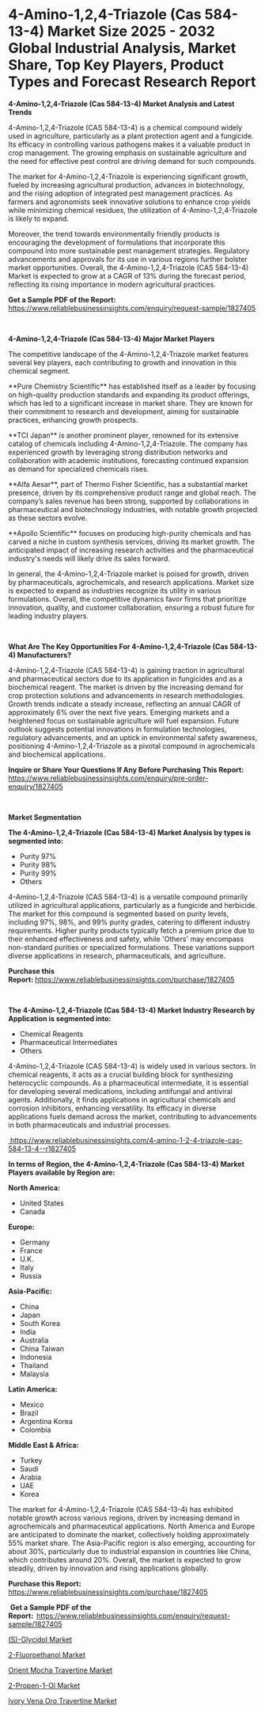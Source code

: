 <p><h1>4-Amino-1,2,4-Triazole (Cas 584-13-4) Market Size 2025 - 2032 Global Industrial Analysis, Market Share, Top Key Players, Product Types and Forecast Research Report</h1></p><p><strong>4-Amino-1,2,4-Triazole (Cas 584-13-4) Market Analysis and Latest Trends</strong></p>
<p><p>4-Amino-1,2,4-Triazole (CAS 584-13-4) is a chemical compound widely used in agriculture, particularly as a plant protection agent and a fungicide. Its efficacy in controlling various pathogens makes it a valuable product in crop management. The growing emphasis on sustainable agriculture and the need for effective pest control are driving demand for such compounds.</p><p>The market for 4-Amino-1,2,4-Triazole is experiencing significant growth, fueled by increasing agricultural production, advances in biotechnology, and the rising adoption of integrated pest management practices. As farmers and agronomists seek innovative solutions to enhance crop yields while minimizing chemical residues, the utilization of 4-Amino-1,2,4-Triazole is likely to expand. </p><p>Moreover, the trend towards environmentally friendly products is encouraging the development of formulations that incorporate this compound into more sustainable pest management strategies. Regulatory advancements and approvals for its use in various regions further bolster market opportunities. Overall, the 4-Amino-1,2,4-Triazole (CAS 584-13-4) Market is expected to grow at a CAGR of 13% during the forecast period, reflecting its rising importance in modern agricultural practices.</p></p>
<p><strong>Get a Sample PDF of the Report:&nbsp;</strong> <a href="https://www.reliablebusinessinsights.com/enquiry/request-sample/1827405?utm_campaign=1847&utm_medium=2&utm_source=Github&utm_content=ia&utm_term=03022025&utm_id=4-amino-124-triazole-cas-584-13-4">https://www.reliablebusinessinsights.com/enquiry/request-sample/1827405</a></p>
<p>&nbsp;</p>
<p><strong>4-Amino-1,2,4-Triazole (Cas 584-13-4) Major Market Players</strong></p>
<p><p>The competitive landscape of the 4-Amino-1,2,4-Triazole market features several key players, each contributing to growth and innovation in this chemical segment. </p><p>**Pure Chemistry Scientific** has established itself as a leader by focusing on high-quality production standards and expanding its product offerings, which has led to a significant increase in market share. They are known for their commitment to research and development, aiming for sustainable practices, enhancing growth prospects.</p><p>**TCI Japan** is another prominent player, renowned for its extensive catalog of chemicals including 4-Amino-1,2,4-Triazole. The company has experienced growth by leveraging strong distribution networks and collaboration with academic institutions, forecasting continued expansion as demand for specialized chemicals rises.</p><p>**Alfa Aesar**, part of Thermo Fisher Scientific, has a substantial market presence, driven by its comprehensive product range and global reach. The company’s sales revenue has been strong, supported by collaborations in pharmaceutical and biotechnology industries, with notable growth projected as these sectors evolve.</p><p>**Apollo Scientific** focuses on producing high-purity chemicals and has carved a niche in custom synthesis services, driving its market growth. The anticipated impact of increasing research activities and the pharmaceutical industry's needs will likely drive its sales forward.</p><p>In general, the 4-Amino-1,2,4-Triazole market is poised for growth, driven by pharmaceuticals, agrochemicals, and research applications. Market size is expected to expand as industries recognize its utility in various formulations. Overall, the competitive dynamics favor firms that prioritize innovation, quality, and customer collaboration, ensuring a robust future for leading industry players.</p></p>
<p>&nbsp;</p>
<p><strong>What Are The Key Opportunities For 4-Amino-1,2,4-Triazole (Cas 584-13-4) Manufacturers?</strong></p>
<p><p>4-Amino-1,2,4-Triazole (CAS 584-13-4) is gaining traction in agricultural and pharmaceutical sectors due to its application in fungicides and as a biochemical reagent. The market is driven by the increasing demand for crop protection solutions and advancements in research methodologies. Growth trends indicate a steady increase, reflecting an annual CAGR of approximately 6% over the next five years. Emerging markets and a heightened focus on sustainable agriculture will fuel expansion. Future outlook suggests potential innovations in formulation technologies, regulatory advancements, and an uptick in environmental safety awareness, positioning 4-Amino-1,2,4-Triazole as a pivotal compound in agrochemicals and biochemical applications.</p></p>
<p><strong>Inquire or Share Your Questions If Any Before Purchasing This Report:</strong> <a href="https://www.reliablebusinessinsights.com/enquiry/pre-order-enquiry/1827405?utm_campaign=1847&utm_medium=2&utm_source=Github&utm_content=ia&utm_term=03022025&utm_id=4-amino-124-triazole-cas-584-13-4">https://www.reliablebusinessinsights.com/enquiry/pre-order-enquiry/1827405</a></p>
<p>&nbsp;</p>
<p><strong>Market Segmentation</strong></p>
<p><strong>The 4-Amino-1,2,4-Triazole (Cas 584-13-4) Market Analysis by types is segmented into:</strong></p>
<p><ul><li>Purity 97%</li><li>Purity 98%</li><li>Purity 99%</li><li>Others</li></ul></p>
<p><p>4-Amino-1,2,4-Triazole (CAS 584-13-4) is a versatile compound primarily utilized in agricultural applications, particularly as a fungicide and herbicide. The market for this compound is segmented based on purity levels, including 97%, 98%, and 99% purity grades, catering to different industry requirements. Higher purity products typically fetch a premium price due to their enhanced effectiveness and safety, while 'Others' may encompass non-standard purities or specialized formulations. These variations support diverse applications in research, pharmaceuticals, and agriculture.</p></p>
<p><strong>Purchase this Report:&nbsp;</strong><a href="https://www.reliablebusinessinsights.com/purchase/1827405?utm_campaign=1847&utm_medium=2&utm_source=Github&utm_content=ia&utm_term=03022025&utm_id=4-amino-124-triazole-cas-584-13-4">https://www.reliablebusinessinsights.com/purchase/1827405</a></p>
<p>&nbsp;</p>
<p><strong>The 4-Amino-1,2,4-Triazole (Cas 584-13-4) Market Industry Research by Application is segmented into:</strong></p>
<p><ul><li>Chemical Reagents</li><li>Pharmaceutical Intermediates</li><li>Others</li></ul></p>
<p><p>4-Amino-1,2,4-Triazole (CAS 584-13-4) is widely used in various sectors. In chemical reagents, it acts as a crucial building block for synthesizing heterocyclic compounds. As a pharmaceutical intermediate, it is essential for developing several medications, including antifungal and antiviral agents. Additionally, it finds applications in agricultural chemicals and corrosion inhibitors, enhancing versatility. Its efficacy in diverse applications fuels demand across the market, contributing to advancements in both pharmaceuticals and industrial processes.</p></p>
<p><a href="https://www.reliablebusinessinsights.com/4-amino-1-2-4-triazole-cas-584-13-4--r1827405?utm_campaign=1847&utm_medium=2&utm_source=Github&utm_content=ia&utm_term=03022025&utm_id=4-amino-124-triazole-cas-584-13-4">&nbsp;https://www.reliablebusinessinsights.com/4-amino-1-2-4-triazole-cas-584-13-4--r1827405</a></p>
<p><strong>In terms of Region, the 4-Amino-1,2,4-Triazole (Cas 584-13-4) Market Players available by Region are:</strong></p>
<p>
    <p> <strong> North America: </strong>
        <ul>
            <li>United States</li>
            <li>Canada</li>
        </ul>
        </p> 
    <p> <strong> Europe: </strong>
        <ul>
            <li>Germany</li>
            <li>France</li>
            <li>U.K.</li>
            <li>Italy</li>
            <li>Russia</li>
        </ul>
        </p> 
    <p> <strong> Asia-Pacific: </strong>
        <ul>
            <li>China</li>
            <li>Japan</li>
            <li>South Korea</li>
            <li>India</li>
            <li>Australia</li>
            <li>China Taiwan</li>
            <li>Indonesia</li>
            <li>Thailand</li>
            <li>Malaysia</li>
        </ul>
        </p> 
    <p> <strong> Latin America: </strong>
        <ul>
            <li>Mexico</li>
            <li>Brazil</li>
            <li>Argentina Korea</li>
            <li>Colombia</li>
        </ul>
        </p> 
    <p> <strong> Middle East & Africa: </strong>
        <ul>
            <li>Turkey</li>
            <li>Saudi</li>
            <li>Arabia</li>
            <li>UAE</li>
            <li>Korea</li>
        </ul>
    </p>
    </p>
<p><p>The market for 4-Amino-1,2,4-Triazole (CAS 584-13-4) has exhibited notable growth across various regions, driven by increasing demand in agrochemicals and pharmaceutical applications. North America and Europe are anticipated to dominate the market, collectively holding approximately 55% market share. The Asia-Pacific region is also emerging, accounting for about 30%, particularly due to industrial expansion in countries like China, which contributes around 20%. Overall, the market is expected to grow steadily, driven by innovation and rising applications globally.</p></p>
<p><strong>Purchase this Report: </strong><a href="https://www.reliablebusinessinsights.com/purchase/1827405?utm_campaign=1847&utm_medium=2&utm_source=Github&utm_content=ia&utm_term=03022025&utm_id=4-amino-124-triazole-cas-584-13-4">https://www.reliablebusinessinsights.com/purchase/1827405</a></p>
<p>&nbsp;<strong>Get a Sample PDF of the Report:&nbsp;&nbsp;</strong><a href="https://www.reliablebusinessinsights.com/enquiry/request-sample/1827405?utm_campaign=1847&utm_medium=2&utm_source=Github&utm_content=ia&utm_term=03022025&utm_id=4-amino-124-triazole-cas-584-13-4">https://www.reliablebusinessinsights.com/enquiry/request-sample/1827405</a></p>
<p><strong></strong></p>
<p><p><a href="https://github.com/tjoensfibich/Market-Research-Report-List-1/blob/main/s-glycidol-market.md?utm_campaign=1847&utm_medium=2&utm_source=Github&utm_content=ia&utm_term=03022025&utm_id=4-amino-124-triazole-cas-584-13-4">(S)-Glycidol Market</a></p><p><a href="https://github.com/rebheelder/Market-Research-Report-List-1/blob/main/2-fluoroethanol-market.md?utm_campaign=1847&utm_medium=2&utm_source=Github&utm_content=ia&utm_term=03022025&utm_id=4-amino-124-triazole-cas-584-13-4">2-Fluoroethanol Market</a></p><p><a href="https://github.com/zitanebeibit9/Market-Research-Report-List-1/blob/main/orient-mocha-travertine-market.md?utm_campaign=1847&utm_medium=2&utm_source=Github&utm_content=ia&utm_term=03022025&utm_id=4-amino-124-triazole-cas-584-13-4">Orient Mocha Travertine Market</a></p><p><a href="https://github.com/alanepetevi/Market-Research-Report-List-1/blob/main/2-propen-1-ol-market.md?utm_campaign=1847&utm_medium=2&utm_source=Github&utm_content=ia&utm_term=03022025&utm_id=4-amino-124-triazole-cas-584-13-4">2-Propen-1-Ol Market</a></p><p><a href="https://github.com/loppibsr/Market-Research-Report-List-1/blob/main/ivory-vena-oro-travertine-market.md?utm_campaign=1847&utm_medium=2&utm_source=Github&utm_content=ia&utm_term=03022025&utm_id=4-amino-124-triazole-cas-584-13-4">Ivory Vena Oro Travertine Market</a></p></p>